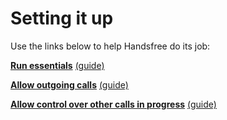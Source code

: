 # Setting it up

Use the links below to help Handsfree do its job:

[**Run essentials**](permissions://onboarding_essentials?battery_optimization&manifest=android.permission.CALL_PHONE,android.permission.ANSWER_PHONE_CALLS,android.permission.READ_PHONE_STATE,android.permission.POST_NOTIFICATIONS) [(guide)](link://onboarding_essentials)

[**Allow outgoing calls**](permissions://onboarding_outgoing_calls?draw_overlays&manifest=android.permission.READ_CONTACTS) [(guide)](link://onboarding_outgoing_calls)

[**Allow control over other calls in progress**](permissions://onboarding_full_featured?manifest=android.permission.READ_CALL_LOG,android.permission.READ_CONTACTS) [(guide)️](link://onboarding_full_featured)

